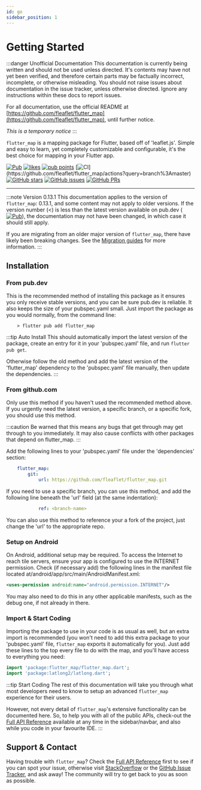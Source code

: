 ```yaml
---
id: go
sidebar_position: 1
---
```


# Getting Started

:::danger Unofficial Documentation
This documentation is currently being written and should not be used unless directed. It's contents may have not yet been verified, and therefore certain parts may be factually incorrect, incomplete, or otherwise misleading. You should not raise issues about documentation in the issue tracker, unless otherwise directed. Ignore any instructions within these docs to report issues.

For all documentation, use the official README at [https://github.com/fleaflet/flutter_map](https://github.com/fleaflet/flutter_map), until further notice.

_This is a temporary notice_
:::

`flutter_map` is a mapping package for Flutter, based off of 'leaflet.js'. Simple and easy to learn, yet completely customizable and configurable, it's the best choice for mapping in your Flutter app.

[![Pub](https://img.shields.io/pub/v/flutter_map.svg)](https://pub.dev/packages/flutter_map) [![likes](https://badges.bar/flutter_map/likes)](https://pub.dev/packages/flutter_map/score) [![pub points](https://badges.bar/flutter_map/pub%20points)](https://pub.dev/packages/flutter_map/score)
[![CI](https://github.com/fleaflet/flutter_map/workflows/Tests/badge.svg?)](https://github.com/fleaflet/flutter_map/actions?query=branch%3Amaster) [![GitHub stars](https://img.shields.io/github/stars/fleaflet/flutter_map.svg?label=Stars)](https://GitHub.com/fleaflet/flutter_map/stargazers/) [![GitHub issues](https://img.shields.io/github/issues/fleaflet/flutter_map.svg?label=Issues)](https://GitHub.com/fleaflet/flutter_map/issues/) [![GitHub PRs](https://img.shields.io/github/issues-pr/fleaflet/flutter_map.svg?label=Pull%20Requests)](https://GitHub.com/fleaflet/flutter_map/pulls/)

<hr></hr>

:::note Version 0.13.1
This documentation applies to the version of `flutter_map`: 0.13.1, and some content may not apply to older versions. If the version number (<) is less than the latest version available on pub.dev ([![Pub](https://img.shields.io/pub/v/flutter_map.svg)](https://pub.dev/packages/flutter_map)), the documentation may not have been changed, in which case it should still apply.

If you are migrating from an older major version of `flutter_map`, there have likely been breaking changes. See the [Migration guides](/migration/to-v0.13.1) for more information.
:::

## Installation

### From pub.dev

This is the recommended method of installing this package as it ensures you only receive stable versions, and you can be sure pub.dev is reliable. It also keeps the size of your pubspec.yaml small.
Just import the package as you would normally, from the command line:

``` shell
    > flutter pub add flutter_map
```

:::tip Auto Install
This should automatically import the latest version of the package, create an entry for it in your 'pubspec.yaml' file, and run `flutter pub get`.

Otherwise follow the old method and add the latest version of the 'flutter_map' dependency to the 'pubspec.yaml' file manually, then update the dependencies.
:::

### From github.com

Only use this method if you haven't used the recommended method above. If you urgently need the latest version, a specific branch, or a specific fork, you should use this method.

:::caution
Be warned that this means any bugs that get through may get through to you immediately. It may also cause conflicts with other packages that depend on flutter_map.
:::

Add the following lines to your 'pubspec.yaml' file under the 'dependencies' section:

``` yaml
    flutter_map:
        git:
            url: https://github.com/fleaflet/flutter_map.git
```

If you need to use a specific branch, you can use this method, and add the following line beneath the 'url' field (at the same indentation):

``` yaml
            ref: <branch-name>
```

You can also use this method to reference your a fork of the project, just change the 'url' to the appropriate repo.

### Setup on Android

On Android, additional setup may be required.
To access the Internet to reach tile servers, ensure your app is configured to use the INTERNET permission. Check (if necessary add) the following lines in the manifest file located at/android/app/src/main/AndroidManifest.xml:

``` xml
<uses-permission android:name="android.permission.INTERNET"/>
```

You may also need to do this in any other applicable manifests, such as the debug one, if not already in there.

### Import & Start Coding

Importing the package to use in your code is as usual as well, but an extra import is recommended (you won't need to add this extra package to your 'pubspec.yaml' file, `flutter_map` exports it automatically for you). Just add these lines to the top every file to do with the map, and you'll have access to everything you need:

``` dart
import 'package:flutter_map/flutter_map.dart';
import 'package:latlong2/latlong.dart';
```

:::tip Start Coding
The rest of this documentation will take you through what most developers need to know to setup an advanced `flutter_map` experience for their users.

However, not every detail of `flutter_map`'s extensive functionality can be documented here. So, to help you with all of the public APIs, check-out the [Full API Reference](https://pub.dev/documentation/flutter_map/latest/flutter_map/flutter_map-library.html) available at any time in the sidebar/navbar, and also while you code in your favourite IDE.
:::

## Support & Contact

Having trouble with `flutter_map`? Check the [Full API Reference](https://pub.dev/documentation/flutter_map/latest/flutter_map/flutter_map-library.html) first to see if you can spot your issue, otherwise visit [StackOverflow](https://stackoverflow.com/search?q=flutter_map) or the [GitHub Issue Tracker](https://github.com/fleaflet/flutter_map/issues), and ask away! The community will try to get back to you as soon as possible.
